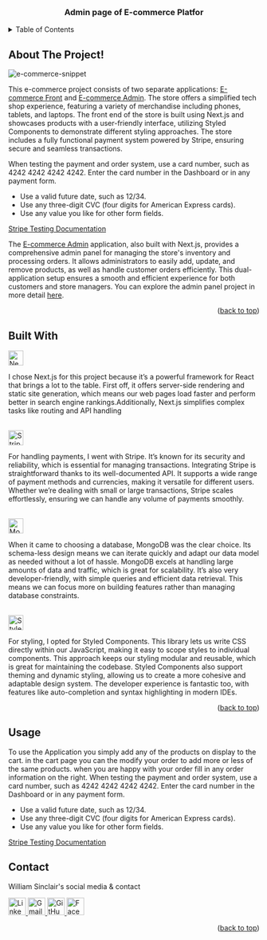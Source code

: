 <a name="readme-top"></a>

<!-- PROJECT LOGO -->
<br />
  <h3 align="center">Admin page of E-commerce Platfor</h3>

<!-- TABLE OF CONTENTS -->
<details>
  <summary>Table of Contents</summary>
  <ol>
    <li>
      <a href="#about-the-project">About The Project</a>
        <li><a href="#built-with">Built With</a></li>
    </li>
    <li><a href="#usage">Usage</a></li>
    <li><a href="#contact">Contact</a></li>
    <li><a href="#acknowledgments">Acknowledgments</a></li>
  </ol>
</details>

<!-- ABOUT THE PROJECT -->

## About The Project!
![e-commerce-snippet](https://github.com/Willi0t/ecommerce-front/assets/113394429/33ca9fba-046e-4be2-b3a0-985abffa6bce)

This e-commerce project consists of two separate applications: [E-commerce Front](https://github.com/Willi0t/ecommerce-front) and [E-commerce Admin](https://github.com/Willi0t/ecommerce-admin). The store offers a simplified tech shop experience, featuring a variety of merchandise including phones, tablets, and laptops. The front end of the store is built using Next.js and showcases products with a user-friendly interface, utilizing Styled Components to demonstrate different styling approaches. The store includes a fully functional payment system powered by Stripe, ensuring secure and seamless transactions.

When testing the payment and order system, use a card number, such as 4242 4242 4242 4242. Enter the card number in the Dashboard or in any payment form.

- Use a valid future date, such as 12/34.
- Use any three-digit CVC (four digits for American Express cards).
- Use any value you like for other form fields.

[Stripe Testing Documentation](https://docs.stripe.com/testing)

The [E-commerce Admin](https://github.com/Willi0t/ecommerce-admin) application, also built with Next.js, provides a comprehensive admin panel for managing the store's inventory and processing orders. It allows administrators to easily add, update, and remove products, as well as handle customer orders efficiently. This dual-application setup ensures a smooth and efficient experience for both customers and store managers. You can explore the admin panel project in more detail [here](https://github.com/Willi0t/ecommerce-admin).


<p align="right">(<a href="#readme-top">back to top</a>)</p>

## Built With

<a href="https://nextjs.org" target="_blank">
  <img src="https://img.shields.io/badge/nextjs-white?logo=nextdotjs&color=%2341444B" alt="Next.js Badge" style="width: auto; height: 30px;">
</a>

I chose Next.js for this project because it’s a powerful framework for React that brings a lot to the table. First off, it offers server-side rendering and static site generation, which means our web pages load faster and perform better in search engine rankings.Additionally, Next.js simplifies complex tasks like routing and API handling


</br>

<a href="https://stripe.com" target="_blank">
  <img src="https://img.shields.io/badge/stripe-white?logo=stripe&color=%23bae1ff" alt="Stripe Badge" style="width: auto; height: 30px;">
</a>

For handling payments, I went with Stripe. It’s known for its security and reliability, which is essential for managing transactions. Integrating Stripe is straightforward thanks to its well-documented API. It supports a wide range of payment methods and currencies, making it versatile for different users. Whether we’re dealing with small or large transactions, Stripe scales effortlessly, ensuring we can handle any volume of payments smoothly.

</br>

<a href="https://www.mongodb.com" target="_blank">
  <img src="https://img.shields.io/badge/MongoDB-white?logo=mongodb&color=%23a8dea0" alt="MongoDB Badge" style="width: auto; height: 30px;">
</a>

When it came to choosing a database, MongoDB was the clear choice. Its schema-less design means we can iterate quickly and adapt our data model as needed without a lot of hassle. MongoDB excels at handling large amounts of data and traffic, which is great for scalability. It’s also very developer-friendly, with simple queries and efficient data retrieval. This means we can focus more on building features rather than managing database constraints.

</br>

<a href="https://styled-components.com" target="_blank">
  <img src="https://img.shields.io/badge/Styled%20Components-white?logo=styledcomponents&color=%23ffdfba" alt="Styled Components Badge" style="width: auto; height: 30px;">
</a>

For styling, I opted for Styled Components. This library lets us write CSS directly within our JavaScript, making it easy to scope styles to individual components. This approach keeps our styling modular and reusable, which is great for maintaining the codebase. Styled Components also support theming and dynamic styling, allowing us to create a more cohesive and adaptable design system. The developer experience is fantastic too, with features like auto-completion and syntax highlighting in modern IDEs.


<p align="right">(<a href="#readme-top">back to top</a>)</p>

<!-- Usage -->

## Usage

To use the Application you simply add any of the products on display to the cart. in the cart page you can the modify your order to add more or less of the same products. when you are happy with your order fill in any order information on the right. When testing the payment and order system, use a card number, such as 4242 4242 4242 4242. Enter the card number in the Dashboard or in any payment form.

- Use a valid future date, such as 12/34.
- Use any three-digit CVC (four digits for American Express cards).
- Use any value you like for other form fields.

[Stripe Testing Documentation](https://docs.stripe.com/testing)

<!-- CONTACT -->

## Contact

William Sinclair's social media & contact

<a href="https://www.linkedin.com/in/william-sinclair-2bab18153/" target="_blank">
  <img src="https://img.shields.io/badge/linked%20in-white?logo=linkedin&color=%230762C8" alt="LinkedIn Badge" style="width: auto; height: 35px;">
</a>
<a href="mailto:William.sinclair92@gmail.com" target="_blank">
  <img src="https://img.shields.io/badge/Gmail-white?logo=gmail&color=%23e87066" alt="Gmail Badge" style="width: auto; height: 35px;">
</a>
<a href="https://github.com/Willi0t" target="_blank">
  <img src="https://img.shields.io/badge/GitHub-white?logo=github&color=%2341444B" alt="GitHub Badge" style="width: auto; height: 35px;">
</a>
<a href="https://www.facebook.com/the.rune.is.on.fire/" target="_blank">
  <img src="https://img.shields.io/badge/facebook-white?logo=facebook&color=%233b5998" alt="Facebook Badge" style="width: auto; height: 35px;">
</a>


<p align="right">(<a href="#readme-top">back to top</a>)</p>

</br>
</br>







<!-- MARKDOWN LINKS & IMAGES -->
<!-- https://www.markdownguide.org/basic-syntax/#reference-style-links -->

